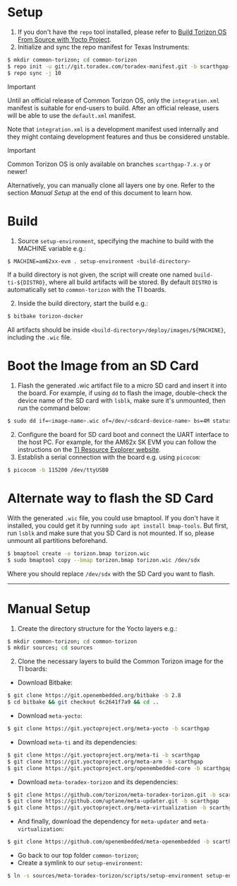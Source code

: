 Setup
======
1. If you don't have the `repo` tool installed, please refer to [Build Torizon OS From Source with Yocto Project](https://developer.toradex.com/torizon/in-depth/build-torizoncore-from-source-with-yocto-projectopenembedded/#download-metadata).
2. Initialize and sync the repo manifest for Texas Instruments:
```bash
$ mkdir common-torizon; cd common-torizon
$ repo init -u git://git.toradex.com/toradex-manifest.git -b scarthgap-7.x.y -m common-torizon/ti/integration.xml
$ repo sync -j 10
```

> [!IMPORTANT]
> Until an official release of Common Torizon OS, only the `integration.xml` manifest is suitable for end-users to build. After an official release, users will be able to use the `default.xml` manifest.

Note that `integration.xml` is a development manifest used internally and they might containg development features and thus be considered unstable.

> [!IMPORTANT]  
> Common Torizon OS is only available on branches `scarthgap-7.x.y` or newer!

Alternatively, you can manually clone all layers one by one. Refer to the section _Manual Setup_ at the end of this document to learn how.

Build
======
1. Source `setup-environment`, specifying the machine to build with the MACHINE variable e.g.:
```bash
$ MACHINE=am62xx-evm . setup-environment <build-directory>
```
If a build directory is not given, the script will create one named `build-ti-${DISTRO}`, where all build artifacts will be stored. By default `DISTRO` is automatically set to `common-torizon` with the TI boards.

2. Inside the build directory, start the build e.g.:
```bash
$ bitbake torizon-docker
```
All artifacts should be inside `<build-directory>/deploy/images/${MACHINE}`, including the `.wic` file.

Boot the Image from an SD Card
======
1. Flash the generated .wic artifact file to a micro SD card and insert it into the board. For example, if using `dd` to flash the image, double-check the device name of the SD card with `lsblk`, make sure it's unmounted, then run the command below:
```bash
$ sudo dd if=<image-name>.wic of=/dev/<sdcard-device-name> bs=4M status=progress
```
2. Configure the board for SD card boot and connect the UART interface to the host PC. For example, for the AM62x SK EVM you can follow the instructions on the [TI Resource Explorer website](https://dev.ti.com/tirex/explore/node?node=A__AZatcAgHClq18snt16Hmfg__PROCESSORS-DEVTOOLS__FUz-xrs__LATEST).
3. Establish a serial connection with the board e.g. using `picocom`:
```bash
$ picocom -b 115200 /dev/ttyUSB0
```

Alternate way to flash the SD Card
======
With the generated `.wic` file, you could use bmaptool. If you don't have it installed, you could get it by running `sudo apt install bmap-tools`.
But first, run `lsblk` and make sure that you SD Card is not mounted. If so, please unmount all partitions beforehand.
```bash
$ bmaptool create -o torizon.bmap torizon.wic
$ sudo bmaptool copy --bmap torizon.bmap torizon.wic /dev/sdx

```
Where you should replace `/dev/sdx` with the SD Card you want to flash.

---

Manual Setup
======
1. Create the directory structure for the Yocto layers e.g.:
```bash
$ mkdir common-torizon; cd common-torizon
$ mkdir sources; cd sources
```
2. Clone the necessary layers to build the Common Torizon image for the TI boards:
  * Download Bitbake:
```bash
$ git clone https://git.openembedded.org/bitbake -b 2.8
$ cd bitbake && git checkout 6c2641f7a9 && cd ..
```
  * Download `meta-yocto`:
```bash
$ git clone https://git.yoctoproject.org/meta-yocto -b scarthgap
```
  * Download `meta-ti` and its dependencies:
```bash
$ git clone https://git.yoctoproject.org/meta-ti -b scarthgap
$ git clone https://git.yoctoproject.org/meta-arm -b scarthgap
$ git clone https://git.yoctoproject.org/openembedded-core -b scarthgap oe-core
```
  * Download `meta-toradex-torizon` and its dependencies:
```bash
$ git clone https://github.com/torizon/meta-toradex-torizon.git -b scarthgap-7.x.y
$ git clone https://github.com/uptane/meta-updater.git -b scarthgap
$ git clone https://git.yoctoproject.org/meta-virtualization -b scarthgap
```
  * And finally, download the dependency for `meta-updater` and `meta-virtualization`:
```bash
$ git clone https://github.com/openembedded/meta-openembedded -b scarthgap
```
  * Go back to our top folder `common-torizon`;
  * Create a symlink to our `setup-environment`:
```bash
$ ln -s sources/meta-toradex-torizon/scripts/setup-environment setup-environment
```
